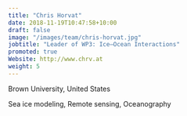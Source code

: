 ```yaml
---
title: "Chris Horvat"
date: 2018-11-19T10:47:58+10:00
draft: false
image: "/images/team/chris-horvat.jpg"
jobtitle: "Leader of WP3: Ice–Ocean Interactions"
promoted: true
Website: http://www.chrv.at
weight: 5
---
```


Brown University, United States

Sea ice modeling, Remote sensing, Oceanography
